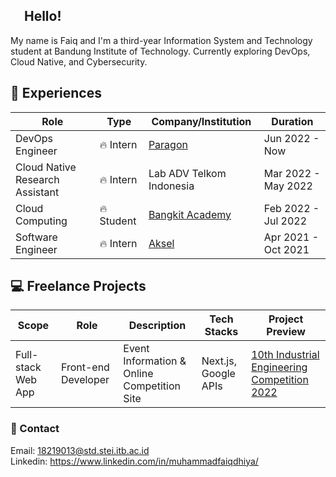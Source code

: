## <img src="https://raw.githubusercontent.com/MartinHeinz/MartinHeinz/master/wave.gif" width="17px"> Hello! 

My name is Faiq and I'm a third-year Information System and Technology student at Bandung Institute of Technology. Currently exploring DevOps, Cloud Native, and Cybersecurity.

## 💼 Experiences
| Role | Type | Company/Institution | Duration |
| --- | --- | --- | --- |
| DevOps Engineer | :fire: Intern | [Paragon](https://www.paragon-innovation.com/) | Jun 2022 - Now |
| Cloud Native Research Assistant | :fire: Intern | Lab ADV Telkom Indonesia | Mar 2022 - May 2022 |
| Cloud Computing | :fire: Student | [Bangkit Academy](https://grow.google/intl/id_id/bangkit/) | Feb 2022 - Jul 2022 |
| Software Engineer | :fire: Intern | [Aksel](https://aksel.co.id/) | Apr 2021 - Oct 2021 |

## :computer: Freelance Projects
| Scope | Role | Description | Tech Stacks | Project Preview |
| --- | --- | --- | --- | --- |
| Full-stack Web App | Front-end Developer | Event Information & Online Competition Site | Next.js, Google APIs | [10th Industrial Engineering Competition 2022](https://www.iecom.asia/) |

### 💬 Contact
Email: 18219013@std.stei.itb.ac.id<br>
Linkedin: https://www.linkedin.com/in/muhammadfaiqdhiya/
